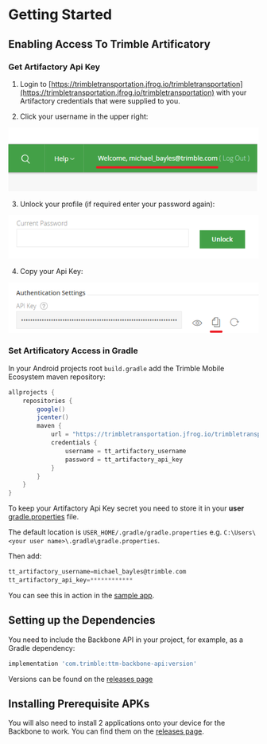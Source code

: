 # Getting Started

## Enabling Access To Trimble Artificatory

### Get Artifactory Api Key

1. Login to [https://trimbletransportation.jfrog.io/trimbletransportation](https://trimbletransportation.jfrog.io/trimbletransportation) with your Artifactory credentials that were supplied to you.

2. Click your username in the upper right:

![alt text](./img/profile.png "Artifactory profile link")

3. Unlock your profile (if required enter your password again):

![alt text](./img/unlock.png "Artifactory unlock button")

4. Copy your Api Key:

![alt text](./img/api-key.png "Artifactory api key")


### Set Artificatory Access in Gradle

In your Android projects root `build.gradle` add the Trimble Mobile Ecosystem maven repository:
```groovy
allprojects {
    repositories {
        google()
        jcenter()
        maven {
            url = "https://trimbletransportation.jfrog.io/trimbletransportation/ttm-mvn-mobile-ecosystem"
            credentials {
                username = tt_artifactory_username
                password = tt_artifactory_api_key
            }
        }
    }
}
```

To keep your Artifactory Api Key secret you need to store it in your **user** [gradle.properties](https://docs.gradle.org/current/userguide/build_environment.html#sec:gradle_configuration_properties) file.

The default location is `USER_HOME/.gradle/gradle.properties` e.g. `C:\Users\<your user name>\.gradle\gradle.properties`.

Then add:
```groovy
tt_artifactory_username=michael_bayles@trimble.com
tt_artifactory_api_key=************
```

You can see this in action in the [sample app](https://github.com/PeopleNet/trimble-mobile-ecosystem-platform/blob/master/sample-app/build.gradle).

## Setting up the Dependencies

You need to include the Backbone API in your project, for example, as a Gradle dependency:
```groovy
implementation 'com.trimble:ttm-backbone-api:version'
```

 Versions can be found on the [releases page](https://github.com/PeopleNet/trimble-mobile-ecosystem-platform/releases)

## Installing Prerequisite APKs

You will also need to install 2 applications onto your device for the Backbone to work. You can find them on the [releases page](https://github.com/PeopleNet/trimble-mobile-ecosystem-platform/releases).